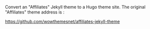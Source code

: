 Convert an "Affiliates" Jekyll theme to a Hugo theme site. The original "Affiliates" theme address is : 

https://github.com/wowthemesnet/affiliates-jekyll-theme
